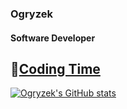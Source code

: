 ### Ogryzek
#### Software Developer

## 🌠[Coding Time](https://github.com/ogryzek)

[![Ogryzek's GitHub stats](https://github-readme-stats.vercel.app/api?username=ogryzek)](https://github.com/ogryzek/github-readme-stats)



